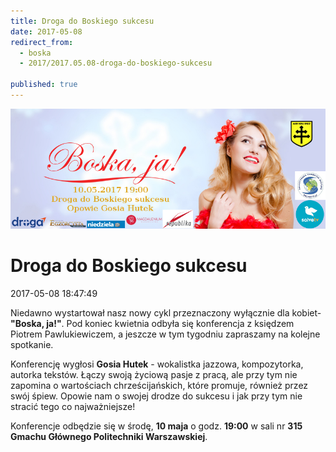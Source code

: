 ```yaml
---
title: Droga do Boskiego sukcesu
date: 2017-05-08
redirect_from: 
  - boska
  - 2017/2017.05.08-droga-do-boskiego-sukcesu

published: true
---
```



![/assets/posts/2017/2017-05-08-droga-do-boskiego-sukcesu/gosiaaaa.jpg](/assets/posts/2017/2017-05-08-droga-do-boskiego-sukcesu/gosiaaaa.jpg)




# Droga do Boskiego sukcesu

<time>2017-05-08 18:47:49</time>


Niedawno wystartował nasz nowy cykl przeznaczony wyłącznie dla kobiet- **"Boska, ja!"**. Pod koniec kwietnia odbyła się konferencja z księdzem Piotrem Pawlukiewiczem, a jeszcze w tym tygodniu zapraszamy na kolejne spotkanie.


Konferencję wygłosi **Gosia Hutek** - wokalistka jazzowa, kompozytorka, autorka tekstów. Łączy swoją życiową pasje z pracą, ale przy tym nie zapomina o wartościach chrześcijańskich, które promuje, również przez swój śpiew. 
 Opowie nam o swojej drodze do sukcesu i jak przy tym nie stracić tego co najważniejsze!
 
 Konferencje odbędzie się w środę, **10 maja** o godz. **19:00** w sali nr **315 Gmachu Głównego Politechniki Warszawskiej**.



<!--{{json:{"created_date":"2017-05-08 18:47:49","publish_down":"0000-00-00 00:00:00","id":"5488"}}}-->